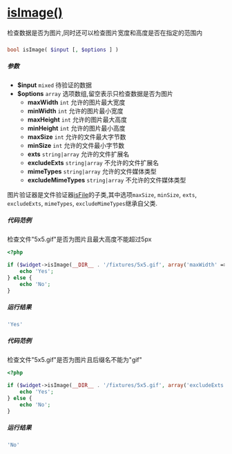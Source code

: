 [isImage()](http://twinh.github.com/widget/api/isImage)
=======================================================

检查数据是否为图片,同时还可以检查图片宽度和高度是否在指定的范围内

### 
```php
bool isImage( $input [, $options ] )
```

##### 参数
* **$input** `mixed` 待验证的数据
* **$options** `array` 选项数组,留空表示只检查数据是否为图片
   *  **maxWidth** `int` 允许的图片最大宽度
   *  **minWidth** `int` 允许的图片最小宽度
   *  **maxHeight** `int` 允许的图片最大高度
   *  **minHeight** `int` 允许的图片最小高度
   *  **maxSize** `int` 允许的文件最大字节数
   *  **minSize** `int` 允许的文件最小字节数
   *  **exts** `string|array` 允许的文件扩展名
   *  **excludeExts** `string|array` 不允许的文件扩展名
   *  **mimeTypes** `string|array` 允许的文件媒体类型
   *  **excludeMimeTypes** `string|array` 不允许的文件媒体类型


图片验证器是文件验证器[isFile](isFile.md)的子类,其中选项`maxSize`, `minSize`, `exts`,
`excludeExts`, `mimeTypes`, `excludeMimeTypes`继承自父类.


##### 代码范例
检查文件"5x5.gif"是否为图片且最大高度不能超过5px
```php
<?php
 
if ($widget->isImage(__DIR__ . '/fixtures/5x5.gif', array('maxWidth' => 5))) {
    echo 'Yes';
} else {
    echo 'No';
}
```
##### 运行结果
```php
'Yes'
```
##### 代码范例
检查文件"5x5.gif"是否为图片且后缀名不能为"gif"
```php
<?php
 
if ($widget->isImage(__DIR__ . '/fixtures/5x5.gif', array('excludeExts' => 'gif'))) {
    echo 'Yes';
} else {
    echo 'No';
}
```
##### 运行结果
```php
'No'
```
